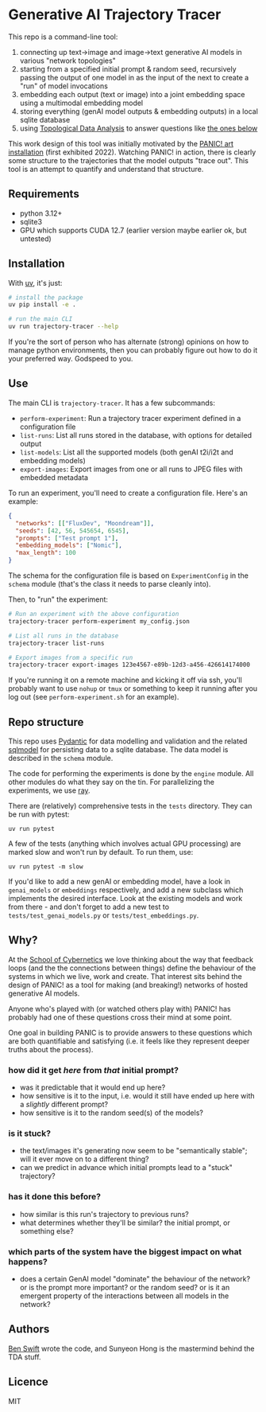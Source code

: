 # Generative AI Trajectory Tracer

This repo is a command-line tool:

1. connecting up text->image and image->text generative AI models in various
   "network topologies"
2. starting from a specified initial prompt & random seed, recursively passing
   the output of one model in as the input of the next to create a "run" of
   model invocations
3. embedding each output (text or image) into a joint embedding space using a
   multimodal embedding model
4. storing everything (genAI model outputs & embedding outputs) in a local
   sqlite database
5. using
   [Topological Data Analysis](https://en.wikipedia.org/wiki/Topological_data_analysis)
   to answer questions like [the ones below](#why)

This work design of this tool was initially motivated by the
[PANIC! art installation](https://cybernetics.anu.edu.au/news/2022/11/22/panic-a-serendipity-engine/)
(first exhibited 2022). Watching PANIC! in action, there is clearly some
structure to the trajectories that the model outputs "trace out". This tool is
an attempt to quantify and understand that structure.

## Requirements

- python 3.12+
- sqlite3
- GPU which supports CUDA 12.7 (earlier version maybe earlier ok, but untested)

## Installation

With [uv](https://docs.astral.sh/uv/), it's just:

```bash
# install the package
uv pip install -e .

# run the main CLI
uv run trajectory-tracer --help
```

If you're the sort of person who has alternate (strong) opinions on how to
manage python environments, then you can probably figure out how to do it your
preferred way. Godspeed to you.

## Use

The main CLI is `trajectory-tracer`. It has a few subcommands:

- `perform-experiment`: Run a trajectory tracer experiment defined in a
  configuration file
- `list-runs`: List all runs stored in the database, with options for detailed
  output
- `list-models`: List all the supported models (both genAI t2i/i2t and embedding
  models)
- `export-images`: Export images from one or all runs to JPEG files with
  embedded metadata

To run an experiment, you'll need to create a configuration file. Here's an
example:

```json
{
  "networks": [["FluxDev", "Moondream"]],
  "seeds": [42, 56, 545654, 6545],
  "prompts": ["Test prompt 1"],
  "embedding_models": ["Nomic"],
  "max_length": 100
}
```

The schema for the configuration file is based on `ExperimentConfig` in the
`schema` module (that's the class it needs to parse cleanly into).

Then, to "run" the experiment:

```bash
# Run an experiment with the above configuration
trajectory-tracer perform-experiment my_config.json

# List all runs in the database
trajectory-tracer list-runs

# Export images from a specific run
trajectory-tracer export-images 123e4567-e89b-12d3-a456-426614174000
```

If you're running it on a remote machine and kicking it off via ssh, you'll
probably want to use `nohup` or `tmux` or something to keep it running after you
log out (see `perform-experiment.sh` for an example).

## Repo structure

This repo uses [Pydantic](https://pydantic.dev) for data modelling and
validation and the related [sqlmodel](https://sqlmodel.tiangolo.com) for
persisting data to a sqlite database. The data model is described in the
`schema` module.

The code for performing the experiments is done by the `engine` module. All
other modules do what they say on the tin. For parallelizing the experiments, we
use [ray](https://docs.ray.io/en/latest/).

There are (relatively) comprehensive tests in the `tests` directory. They can be
run with pytest:

    uv run pytest

A few of the tests (anything which involves actual GPU processing) are marked
slow and won't run by default. To run them, use:

    uv run pytest -m slow

If you'd like to add a new genAI or embedding model, have a look in
`genai_models` or `embeddings` respectively, and add a new subclass which
implements the desired interface. Look at the existing models and work from
there - and don't forget to add a new test to `tests/test_genai_models.py` or
`tests/test_embeddings.py`.

## Why?

At the [School of Cybernetics](https://cybernetics.anu.edu.au) we love thinking
about the way that feedback loops (and the the connections between things)
define the behaviour of the systems in which we live, work and create. That
interest sits behind the design of PANIC! as a tool for making (and breaking!)
networks of hosted generative AI models.

Anyone who's played with (or watched others play with) PANIC! has probably had
one of these questions cross their mind at some point.

One goal in building PANIC is to provide answers to these questions which are
both quantifiable and satisfying (i.e. it feels like they represent deeper
truths about the process).

### how did it get _here_ from _that_ initial prompt?

- was it predictable that it would end up here?
- how sensitive is it to the input, i.e. would it still have ended up here with
  a _slightly_ different prompt?
- how sensitive is it to the random seed(s) of the models?

### is it stuck?

- the text/images it's generating now seem to be "semantically stable"; will it
  ever move on to a different thing?
- can we predict in advance which initial prompts lead to a "stuck" trajectory?

### has it done this before?

- how similar is this run's trajectory to previous runs?
- what determines whether they'll be similar? the initial prompt, or something
  else?

### which parts of the system have the biggest impact on what happens?

- does a certain GenAI model "dominate" the behaviour of the network? or is the
  prompt more important? or the random seed? or is it an emergent property of
  the interactions between all models in the network?

## Authors

[Ben Swift](https://benswift.me) wrote the code, and Sunyeon Hong is the
mastermind behind the TDA stuff.

## Licence

MIT
